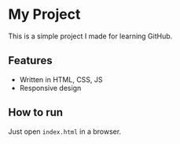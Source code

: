 # My Project

This is a simple project I made for learning GitHub.

## Features
- Written in HTML, CSS, JS
- Responsive design

## How to run
Just open `index.html` in a browser.
